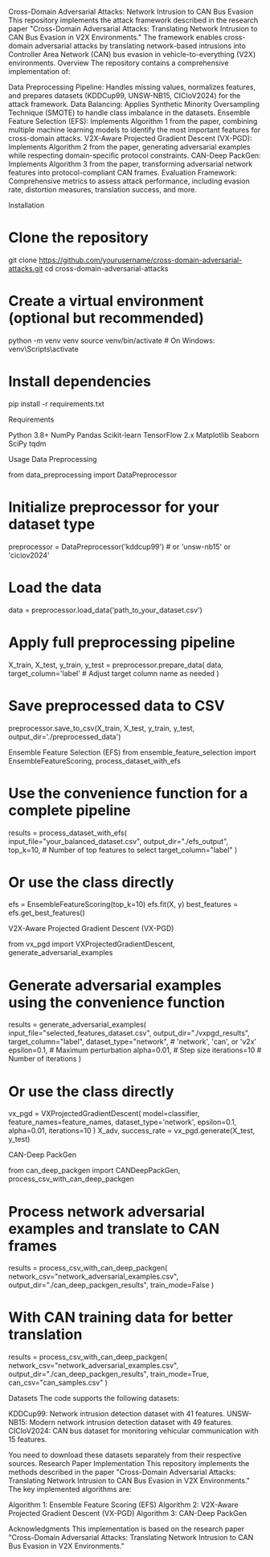 Cross-Domain Adversarial Attacks: Network Intrusion to CAN Bus Evasion
This repository implements the attack framework described in the research paper "Cross-Domain Adversarial Attacks: Translating Network Intrusion to CAN Bus Evasion in V2X Environments." The framework enables cross-domain adversarial attacks by translating network-based intrusions into Controller Area Network (CAN) bus evasion in vehicle-to-everything (V2X) environments.
Overview
The repository contains a comprehensive implementation of:

Data Preprocessing Pipeline: Handles missing values, normalizes features, and prepares datasets (KDDCup99, UNSW-NB15, CICIoV2024) for the attack framework.
Data Balancing: Applies Synthetic Minority Oversampling Technique (SMOTE) to handle class imbalance in the datasets.
Ensemble Feature Selection (EFS): Implements Algorithm 1 from the paper, combining multiple machine learning models to identify the most important features for cross-domain attacks.
V2X-Aware Projected Gradient Descent (VX-PGD): Implements Algorithm 2 from the paper, generating adversarial examples while respecting domain-specific protocol constraints.
CAN-Deep PackGen: Implements Algorithm 3 from the paper, transforming adversarial network features into protocol-compliant CAN frames.
Evaluation Framework: Comprehensive metrics to assess attack performance, including evasion rate, distortion measures, translation success, and more.

Installation

# Clone the repository
git clone https://github.com/yourusername/cross-domain-adversarial-attacks.git
cd cross-domain-adversarial-attacks

# Create a virtual environment (optional but recommended)
python -m venv venv
source venv/bin/activate  # On Windows: venv\Scripts\activate

# Install dependencies
pip install -r requirements.txt

Requirements

Python 3.8+
NumPy
Pandas
Scikit-learn
TensorFlow 2.x
Matplotlib
Seaborn
SciPy
tqdm

Usage
Data Preprocessing

from data_preprocessing import DataPreprocessor

# Initialize preprocessor for your dataset type
preprocessor = DataPreprocessor('kddcup99')  # or 'unsw-nb15' or 'ciciov2024'

# Load the data
data = preprocessor.load_data('path_to_your_dataset.csv')

# Apply full preprocessing pipeline
X_train, X_test, y_train, y_test = preprocessor.prepare_data(
    data, 
    target_column='label'  # Adjust target column name as needed
)

# Save preprocessed data to CSV
preprocessor.save_to_csv(X_train, X_test, y_train, y_test, output_dir='./preprocessed_data')

Ensemble Feature Selection (EFS)
from ensemble_feature_selection import EnsembleFeatureScoring, process_dataset_with_efs

# Use the convenience function for a complete pipeline
results = process_dataset_with_efs(
    input_file="your_balanced_dataset.csv",
    output_dir="./efs_output",
    top_k=10,  # Number of top features to select
    target_column="label"
)

# Or use the class directly
efs = EnsembleFeatureScoring(top_k=10)
efs.fit(X, y)
best_features = efs.get_best_features()

V2X-Aware Projected Gradient Descent (VX-PGD)

from vx_pgd import VXProjectedGradientDescent, generate_adversarial_examples

# Generate adversarial examples using the convenience function
results = generate_adversarial_examples(
    input_file="selected_features_dataset.csv",
    output_dir="./vxpgd_results",
    target_column="label",
    dataset_type="network",  # 'network', 'can', or 'v2x'
    epsilon=0.1,            # Maximum perturbation
    alpha=0.01,             # Step size
    iterations=10           # Number of iterations
)

# Or use the class directly
vx_pgd = VXProjectedGradientDescent(
    model=classifier,
    feature_names=feature_names,
    dataset_type='network',
    epsilon=0.1,
    alpha=0.01,
    iterations=10
)
X_adv, success_rate = vx_pgd.generate(X_test, y_test)

CAN-Deep PackGen

from can_deep_packgen import CANDeepPackGen, process_csv_with_can_deep_packgen

# Process network adversarial examples and translate to CAN frames
results = process_csv_with_can_deep_packgen(
    network_csv="network_adversarial_examples.csv",
    output_dir="./can_deep_packgen_results",
    train_mode=False
)

# With CAN training data for better translation
results = process_csv_with_can_deep_packgen(
    network_csv="network_adversarial_examples.csv",
    output_dir="./can_deep_packgen_results",
    train_mode=True,
    can_csv="can_samples.csv"
)

Datasets
The code supports the following datasets:

KDDCup99: Network intrusion detection dataset with 41 features.
UNSW-NB15: Modern network intrusion detection dataset with 49 features.
CICIoV2024: CAN bus dataset for monitoring vehicular communication with 15 features.

You need to download these datasets separately from their respective sources.
Research Paper Implementation
This repository implements the methods described in the paper "Cross-Domain Adversarial Attacks: Translating Network Intrusion to CAN Bus Evasion in V2X Environments." The key implemented algorithms are:

Algorithm 1: Ensemble Feature Scoring (EFS)
Algorithm 2: V2X-Aware Projected Gradient Descent (VX-PGD)
Algorithm 3: CAN-Deep PackGen


Acknowledgments
This implementation is based on the research paper "Cross-Domain Adversarial Attacks: Translating Network Intrusion to CAN Bus Evasion in V2X Environments."








